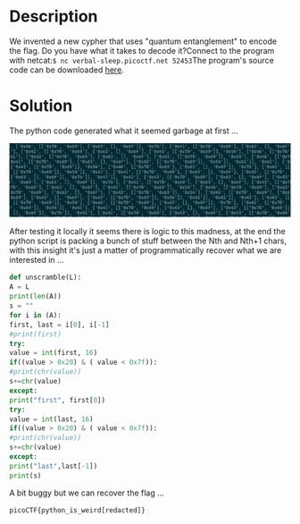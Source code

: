 # Description

We invented a new cypher that uses "quantum entanglement" to encode the flag. Do you have what it takes to decode it?Connect to the program with netcat:`$ nc verbal-sleep.picoctf.net 52453`The program's source code can be downloaded [here](https://challenge-files.picoctf.net/c_verbal_sleep/9ff389c89cc804572242d1e2adfeb6bf6a9f1c03cb94c65b30a27f272e24a63d/quantum_scrambler.py).

# Solution

The python code generated what it seemed garbage at first ...

![Pasted image 20250520194745.png](./attachments/Pasted%20image%2020250520194745.png)

After testing it locally  it seems there is logic to this madness, at the end the python script is packing a bunch of stuff between the Nth and Nth+1 chars, with this insight it's just a matter of programmatically recover what we are interested in ...

```python
def unscramble(L):
A = L
print(len(A))
s = ""
for i in (A):
first, last = i[0], i[-1]
#print(first)
try:
value = int(first, 16)
if((value > 0x20) & ( value < 0x7f)):
#print(chr(value))
s+=chr(value)
except:
print("first", first[0])
try:
value = int(last, 16)
if((value > 0x20) & ( value < 0x7f)):
#print(chr(value))
s+=chr(value)
except:
print("last",last[-1])
print(s)
```

A bit buggy but we can recover the flag ...

```txt
picoCTF{python_is_weird[redacted]}
```
